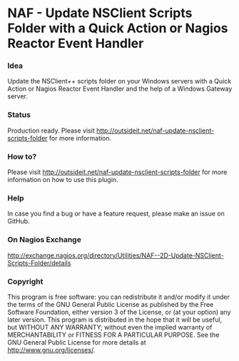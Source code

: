 # NAF - Update NSClient Scripts Folder with a Quick Action or Nagios Reactor Event Handler

### Idea

Update the NSClient++ scripts folder on your Windows servers with a Quick Action or Nagios Reactor Event Handler and the help of a Windows 
Gateway server.

### Status

Production ready. Please visit http://outsideit.net/naf-update-nsclient-scripts-folder for more information.

### How to?

Please visit http://outsideit.net/naf-update-nsclient-scripts-folder for more information on how to use this plugin.

### Help

In case you find a bug or have a feature request, please make an issue on GitHub.

### On Nagios Exchange

http://exchange.nagios.org/directory/Utilities/NAF--2D-Update-NSClient-Scripts-Folder/details

### Copyright

This program is free software: you can redistribute it and/or modify it under the terms of the GNU General Public 
License as published by the Free Software Foundation, either version 3 of the License, or (at your option) any later 
version. This program is distributed in the hope that it will be useful, but WITHOUT ANY WARRANTY; without even the 
implied warranty of MERCHANTABILITY or FITNESS FOR A PARTICULAR PURPOSE. See the GNU General Public License for more 
details at <http://www.gnu.org/licenses/>.